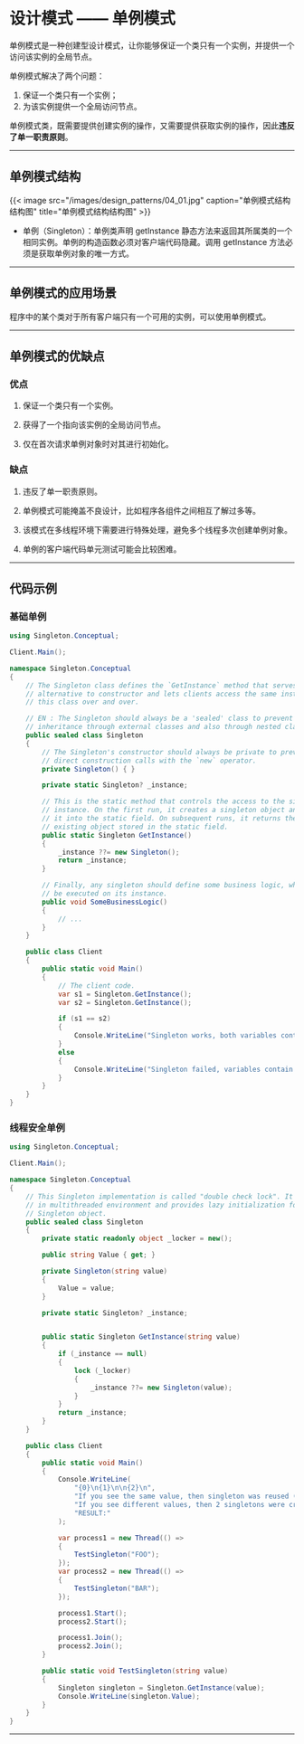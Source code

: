 # 设计模式 —— 单例模式


单例模式是一种创建型设计模式，让你能够保证一个类只有一个实例，并提供一个访问该实例的全局节点。

单例模式解决了两个问题：

1. 保证一个类只有一个实例；
2. 为该实例提供一个全局访问节点。

单例模式类，既需要提供创建实例的操作，又需要提供获取实例的操作，因此**违反了单一职责原则**。

---

## 单例模式结构

{{< image src="/images/design_patterns/04_01.jpg" caption="单例模式结构结构图" title="单例模式结构结构图" >}}

- 单例（Singleton）：单例类声明 get­Instance 静态方法来返回其所属类的一个相同实例。单例的构造函数必须对客户端代码隐藏。调用 getInstance 方法必须是获取单例对象的唯一方式。

---

## 单例模式的应用场景

程序中的某个类对于所有客户端只有一个可用的实例，可以使用单例模式。

---

## 单例模式的优缺点

### 优点

1. 保证一个类只有一个实例。

2. 获得了一个指向该实例的全局访问节点。

3. 仅在首次请求单例对象时对其进行初始化。

### 缺点

1. 违反了单一职责原则。

2. 单例模式可能掩盖不良设计，比如程序各组件之间相互了解过多等。

3. 该模式在多线程环境下需要进行特殊处理，避免多个线程多次创建单例对象。

4. 单例的客户端代码单元测试可能会比较困难。

---

## 代码示例

### 基础单例

``` csharp
using Singleton.Conceptual;

Client.Main();

namespace Singleton.Conceptual
{
    // The Singleton class defines the `GetInstance` method that serves as an
    // alternative to constructor and lets clients access the same instance of
    // this class over and over.

    // EN : The Singleton should always be a 'sealed' class to prevent class
    // inheritance through external classes and also through nested classes.
    public sealed class Singleton
    {
        // The Singleton's constructor should always be private to prevent
        // direct construction calls with the `new` operator.
        private Singleton() { }

        private static Singleton? _instance;

        // This is the static method that controls the access to the singleton
        // instance. On the first run, it creates a singleton object and places
        // it into the static field. On subsequent runs, it returns the client
        // existing object stored in the static field.
        public static Singleton GetInstance()
        {
            _instance ??= new Singleton();
            return _instance;
        }

        // Finally, any singleton should define some business logic, which can
        // be executed on its instance.
        public void SomeBusinessLogic()
        {
            // ...
        }
    }

    public class Client
    {
        public static void Main()
        {
            // The client code.
            var s1 = Singleton.GetInstance();
            var s2 = Singleton.GetInstance();

            if (s1 == s2)
            {
                Console.WriteLine("Singleton works, both variables contain the same instance.");
            }
            else
            {
                Console.WriteLine("Singleton failed, variables contain different instances.");
            }
        }
    }
}
```

### 线程安全单例

``` csharp
using Singleton.Conceptual;

Client.Main();

namespace Singleton.Conceptual
{
    // This Singleton implementation is called "double check lock". It is safe
    // in multithreaded environment and provides lazy initialization for the
    // Singleton object.
    public sealed class Singleton
    {
        private static readonly object _locker = new();

        public string Value { get; }

        private Singleton(string value)
        {
            Value = value;
        }

        private static Singleton? _instance;


        public static Singleton GetInstance(string value)
        {
            if (_instance == null)
            {
                lock (_locker)
                {
                    _instance ??= new Singleton(value);
                }
            }
            return _instance;
        }
    }

    public class Client
    {
        public static void Main()
        {
            Console.WriteLine(
                "{0}\n{1}\n\n{2}\n",
                "If you see the same value, then singleton was reused (yay!)",
                "If you see different values, then 2 singletons were created (booo!!)",
                "RESULT:"
            );

            var process1 = new Thread(() =>
            {
                TestSingleton("FOO");
            });
            var process2 = new Thread(() =>
            {
                TestSingleton("BAR");
            });

            process1.Start();
            process2.Start();

            process1.Join();
            process2.Join();
        }

        public static void TestSingleton(string value)
        {
            Singleton singleton = Singleton.GetInstance(value);
            Console.WriteLine(singleton.Value);
        }
    }
}
```

---

